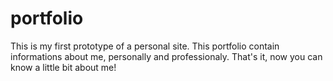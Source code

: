 # portfolio
This is my first prototype of a personal site. This portfolio contain informations about me, personally and professionaly. That's it, now you can know a little bit about me!

